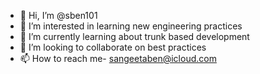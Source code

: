 - 👋 Hi, I’m @sben101
- 👀 I’m interested in learning new engineering practices
- 🌱 I’m currently learning about trunk based development
- 💞️ I’m looking to collaborate on best practices
- 📫 How to reach me- sangeetaben@icloud.com

<!---
sben101/sben101 is a ✨ special ✨ repository because its `README.md` (this file) appears on your GitHub profile.
You can click the Preview link to take a look at your changes.
--->
